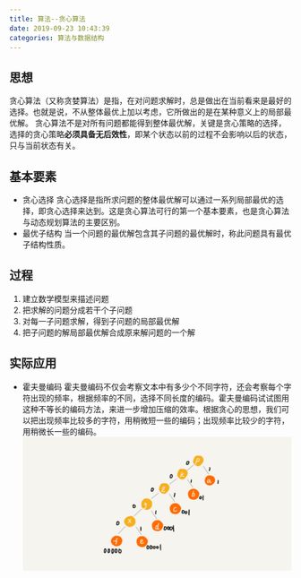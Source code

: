 ```yaml
---
title: 算法--贪心算法
date: 2019-09-23 10:43:39
categories: 算法与数据结构
---
```

## 思想
贪心算法（又称贪婪算法）是指，在对问题求解时，总是做出在当前看来是最好的选择。也就是说，不从整体最优上加以考虑，它所做出的是在某种意义上的局部最优解。
贪心算法不是对所有问题都能得到整体最优解，关键是贪心策略的选择，选择的贪心策略**必须具备无后效性**，即某个状态以前的过程不会影响以后的状态，只与当前状态有关。

## 基本要素
* 贪心选择
贪心选择是指所求问题的整体最优解可以通过一系列局部最优的选择，即贪心选择来达到。这是贪心算法可行的第一个基本要素，也是贪心算法与动态规划算法的主要区别。
* 最优子结构
当一个问题的最优解包含其子问题的最优解时，称此问题具有最优子结构性质。

## 过程
1. 建立数学模型来描述问题
2. 把求解的问题分成若干个子问题
3. 对每一子问题求解，得到子问题的局部最优解
4. 把子问题的解局部最优解合成原来解问题的一个解

## 实际应用
* 霍夫曼编码
霍夫曼编码不仅会考察文本中有多少个不同字符，还会考察每个字符出现的频率，根据频率的不同，选择不同长度的编码。霍夫曼编码试试图用这种不等长的编码方法，来进一步增加压缩的效率。根据贪心的思想，我们可以把出现频率比较多的字符，用稍微短一些的编码；出现频率比较少的字符，用稍微长一些的编码。
![霍夫曼编码示例](/images/algorithm/霍夫曼编码示例.jpg)
